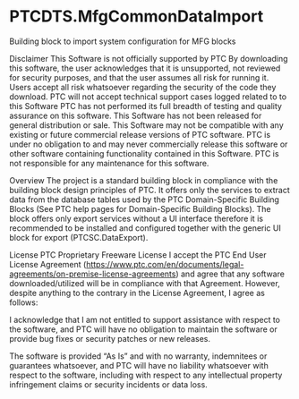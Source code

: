 # PTCDTS.MfgCommonDataImport
Building block to import system configuration for MFG blocks

Disclaimer
This Software is not officially supported by PTC By downloading this software, the user acknowledges that it is unsupported, not reviewed for security purposes, and that the user assumes all risk for running it. Users accept all risk whatsoever regarding the security of the code they download. PTC will not accept technical support cases logged related to to this Software PTC has not performed its full breadth of testing and quality assurance on this software. This Software has not been released for general distribution or sale. This Software may not be compatible with any existing or future commercial release versions of PTC software. PTC is under no obligation to and may never commercially release this software or other software containing functionality contained in this Software. PTC is not responsible for any maintenance for this software.

Overview
The project is a standard building block in compliance with the building block design principles of PTC. It offers only the services to extract data from the database tables used by the PTC Domain-Specific Building Blocks (See PTC help pages for Domain-Specific Building Blocks). The block offers only export services without a UI interface therefore it is recommended to be installed and configured together with the generic UI block for export (PTCSC.DataExport).

License
PTC Proprietary Freeware License
I accept the PTC End User License Agreement (https://www.ptc.com/en/documents/legal-agreements/on-premise-license-agreements) and agree that any software downloaded/utilized will be in compliance with that Agreement. However, despite anything to the contrary in the License Agreement, I agree as follows:

I acknowledge that I am not entitled to support assistance with respect to the software, and PTC will have no obligation to maintain the software or provide bug fixes or security patches or new releases.

The software is provided “As Is” and with no warranty, indemnitees or guarantees whatsoever, and PTC will have no liability whatsoever with respect to the software, including with respect to any intellectual property infringement claims or security incidents or data loss.
